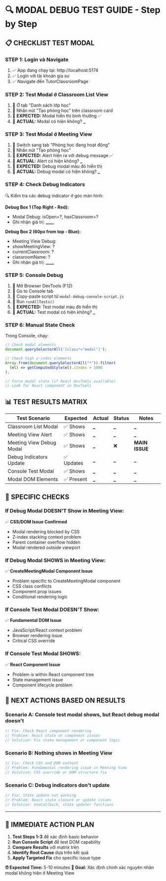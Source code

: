 # 🔍 MODAL DEBUG TEST GUIDE - Step by Step

## 📋 CHECKLIST TEST MODAL

### **STEP 1: Login và Navigate**

1. ✅ App đang chạy tại: http://localhost:5174
2. ✅ Login với tài khoản gia sư
3. ✅ Navigate đến TutorClassroomPage

### **STEP 2: Test Modal ở Classroom List View**

1. 🎯 Ở tab "Danh sách lớp học"
2. 🎯 Nhấn nút "Tạo phòng học" trên classroom card
3. 🎯 **EXPECTED:** Modal hiển thị bình thường ✅
4. 🎯 **ACTUAL:** Modal có hiện không? **\_**

### **STEP 3: Test Modal ở Meeting View**

1. 🎯 Switch sang tab "Phòng học đang hoạt động"
2. 🎯 Nhấn nút "Tạo phòng học"
3. 🎯 **EXPECTED:** Alert hiện ra với debug message ✅
4. 🎯 **ACTUAL:** Alert có hiện không? **\_**
5. 🎯 **EXPECTED:** Debug modal màu đỏ hiển thị
6. 🎯 **ACTUAL:** Debug modal có hiện không? **\_**

### **STEP 4: Check Debug Indicators**

🔍 Kiểm tra các debug indicator ở góc màn hình:

**Debug Box 1 (Top Right - Red):**

- Modal Debug: isOpen=?, hasClassroom=?
- Ghi nhận giá trị: ******\_\_\_\_******

**Debug Box 2 (60px from top - Blue):**

- Meeting View Debug:
- showMeetingView: ?
- currentClassroom: ?
- classroomName: ?
- Ghi nhận giá trị: ******\_\_\_\_******

### **STEP 5: Console Debug**

1. 🎯 Mở Browser DevTools (F12)
2. 🎯 Go to Console tab
3. 🎯 Copy-paste script từ `modal-debug-console-script.js`
4. 🎯 Run `runAllTests()`
5. 🎯 **EXPECTED:** Test modal màu đỏ hiển thị
6. 🎯 **ACTUAL:** Test modal có hiện không? **\_**

### **STEP 6: Manual State Check**

Trong Console, chạy:

```javascript
// Check modal elements
document.querySelectorAll('[class*="modal"]');

// Check high z-index elements
Array.from(document.querySelectorAll("*")).filter(
  (el) => getComputedStyle(el).zIndex > 1000
);

// Force modal state (if React DevTools available)
// Look for React component in DevTools
```

## 📊 TEST RESULTS MATRIX

| Test Scenario            | Expected   | Actual | Status | Notes          |
| ------------------------ | ---------- | ------ | ------ | -------------- |
| Classroom List Modal     | ✅ Shows   | **\_** | **\_** | **\_**         |
| Meeting View Alert       | ✅ Shows   | **\_** | **\_** | **\_**         |
| Meeting View Debug Modal | ✅ Shows   | **\_** | ❌     | **MAIN ISSUE** |
| Debug Indicators Update  | ✅ Updates | **\_** | **\_** | **\_**         |
| Console Test Modal       | ✅ Shows   | **\_** | **\_** | **\_**         |
| Modal DOM Elements       | ✅ Present | **\_** | **\_** | **\_**         |

## 🔬 SPECIFIC CHECKS

### **If Debug Modal DOESN'T Show in Meeting View:**

✅ **CSS/DOM Issue Confirmed**

- Modal rendering blocked by CSS
- Z-index stacking context problem
- Parent container overflow hidden
- Modal rendered outside viewport

### **If Debug Modal SHOWS in Meeting View:**

✅ **CreateMeetingModal Component Issue**

- Problem specific to CreateMeetingModal component
- CSS class conflicts
- Component prop issues
- Conditional rendering logic

### **If Console Test Modal DOESN'T Show:**

✅ **Fundamental DOM Issue**

- JavaScript/React context problem
- Browser rendering issue
- Critical CSS override

### **If Console Test Modal SHOWS:**

✅ **React Component Issue**

- Problem is within React component tree
- State management issue
- Component lifecycle problem

## 🎯 NEXT ACTIONS BASED ON RESULTS

### **Scenario A: Console test modal shows, but React debug modal doesn't**

```javascript
// Fix: Check React component rendering
// Problem: React state or component issues
// Solution: Fix state management or component logic
```

### **Scenario B: Nothing shows in Meeting View**

```javascript
// Fix: Check CSS and DOM context
// Problem: Fundamental rendering issue in Meeting View
// Solution: CSS override or DOM structure fix
```

### **Scenario C: Debug indicators don't update**

```javascript
// Fix: State update not working
// Problem: React state closure or update issues
// Solution: UseCallback, state updater functions
```

---

## 🚀 IMMEDIATE ACTION PLAN

1. **Test Steps 1-3** để xác định basic behavior
2. **Run Console Script** để test DOM capability
3. **Compare Results** với matrix trên
4. **Identify Root Cause** dựa trên kết quả
5. **Apply Targeted Fix** cho specific issue type

**⏰ Expected Time:** 5-10 minutes
**🎯 Goal:** Xác định chính xác nguyên nhân modal không hiện ở Meeting View
